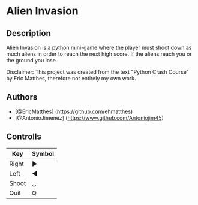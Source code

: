 # Alien Invasion 

## Description
Alien Invasion is a python mini-game where the player must shoot down 
as much aliens in order to reach the next high score. If the aliens reach
you or the ground you lose. 

Disclaimer: This project was created from the text "Python Crash Course" by Eric Matthes, therefore not entirely my own work. 

## Authors
- [@EricMatthes] (https://github.com/ehmatthes)
- [@AntonioJimenez] (https://www.github.com/Antoniojim45)
  
## Controlls 
Key | Symbol
--- | ---
Right | ▶
Left | ◀
Shoot | ␣
Quit | Q

